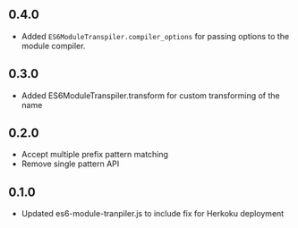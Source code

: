 ## 0.4.0

* Added `ES6ModuleTranspiler.compiler_options` for passing options to the
  module compiler.

## 0.3.0

* Added ES6ModuleTranspiler.transform for custom transforming of the
  name

## 0.2.0

* Accept multiple prefix pattern matching
* Remove single pattern API

## 0.1.0

* Updated es6-module-tranpiler.js to include fix for Herkoku deployment
